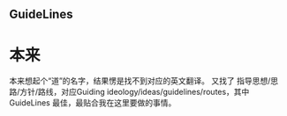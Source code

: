 GuideLines
----

# 本来
本来想起个“道”的名字，结果愣是找不到对应的英文翻译。
又找了 指导思想/思路/方针/路线，对应Guiding ideology/ideas/guidelines/routes，其中 GuideLines 最佳，最贴合我在这里要做的事情。

